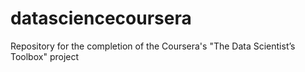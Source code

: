 # datasciencecoursera
Repository for the completion of the Coursera's "The Data Scientist’s Toolbox" project
